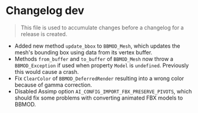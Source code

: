 # Changelog dev
> This file is used to accumulate changes before a changelog for a release is created.

* Added new method `update_bbox` to `BBMOD_Mesh`, which updates the mesh's bounding box using data from its vertex buffer.
* Methods `from_buffer` and `to_buffer` of `BBMOD_Mesh` now throw a `BBMOD_Exception` if used when property `Model` is `undefined`. Previously this would cause a crash.
* Fix `ClearColor` of `BBMOD_DeferredRender` resulting into a wrong color because of gamma correction.
* Disabled Assimp option `AI_CONFIG_IMPORT_FBX_PRESERVE_PIVOTS`, which should fix some problems with converting animated FBX models to BBMOD.

